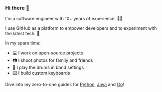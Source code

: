 ### Hi there :wave:

I'm a software engineer with 10+ years of experience. 🧑‍💻

I use GitHub as a platform to empower developers and to experiment with the latest tech. 🚀

In my spare time:

- 💻 I work on open-source projects
- 📷 I shoot photos for family and friends
- 🥁 I play the drums in band settings
- ⌨️ I build custom keyboards

Dive into my zero-to-one guides for [Python], [Java] and [Go]!

[C++]: https://github.com/huangsam/cpp-trial
[Go]: https://github.com/huangsam/go-trial
[Java]: https://github.com/huangsam/java-trial
[Python]: https://github.com/huangsam/ultimate-python
